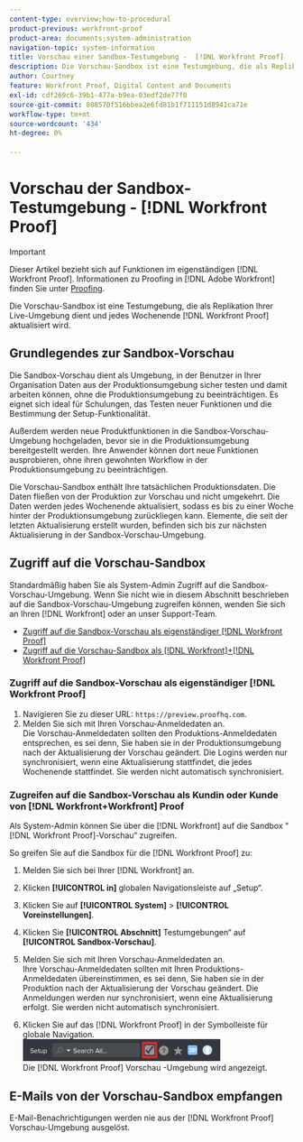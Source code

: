 ```yaml
---
content-type: overview;how-to-procedural
product-previous: workfront-proof
product-area: documents;system-administration
navigation-topic: system-information
title: Vorschau einer Sandbox-Testumgebung -  [!DNL Workfront Proof]
description: Die Vorschau-Sandbox ist eine Testumgebung, die als Replikat Ihrer Live-Umgebung dient und jedes Wochenende aktualisiert wird [!DNL Workfront Proof].
author: Courtney
feature: Workfront Proof, Digital Content and Documents
exl-id: cdf269c6-39b1-477a-b9ea-03edf2de77f0
source-git-commit: 088570f516bbea2e6fd81b1f711151d8941ca71e
workflow-type: tm+mt
source-wordcount: '434'
ht-degree: 0%

---
```


# Vorschau der Sandbox-Testumgebung - [!DNL Workfront Proof]

>[!IMPORTANT]
>
>Dieser Artikel bezieht sich auf Funktionen im eigenständigen [!DNL Workfront Proof]. Informationen zu Proofing in [!DNL Adobe Workfront] finden Sie unter [Proofing](../../../review-and-approve-work/proofing/proofing.md).

Die Vorschau-Sandbox ist eine Testumgebung, die als Replikation Ihrer Live-Umgebung dient und jedes Wochenende [!DNL Workfront Proof] aktualisiert wird.

## Grundlegendes zur Sandbox-Vorschau

Die Sandbox-Vorschau dient als Umgebung, in der Benutzer in Ihrer Organisation Daten aus der Produktionsumgebung sicher testen und damit arbeiten können, ohne die Produktionsumgebung zu beeinträchtigen. Es eignet sich ideal für Schulungen, das Testen neuer Funktionen und die Bestimmung der Setup-Funktionalität.

Außerdem werden neue Produktfunktionen in die Sandbox-Vorschau-Umgebung hochgeladen, bevor sie in die Produktionsumgebung bereitgestellt werden. Ihre Anwender können dort neue Funktionen ausprobieren, ohne ihren gewohnten Workflow in der Produktionsumgebung zu beeinträchtigen.

Die Vorschau-Sandbox enthält Ihre tatsächlichen Produktionsdaten. Die Daten fließen von der Produktion zur Vorschau und nicht umgekehrt. Die Daten werden jedes Wochenende aktualisiert, sodass es bis zu einer Woche hinter der Produktionsumgebung zurückliegen kann. Elemente, die seit der letzten Aktualisierung erstellt wurden, befinden sich bis zur nächsten Aktualisierung in der Sandbox-Vorschau-Umgebung.

## Zugriff auf die Vorschau-Sandbox

Standardmäßig haben Sie als System-Admin Zugriff auf die Sandbox-Vorschau-Umgebung. Wenn Sie nicht wie in diesem Abschnitt beschrieben auf die Sandbox-Vorschau-Umgebung zugreifen können, wenden Sie sich an Ihren [!DNL Workfront] oder an unser Support-Team.

* [Zugriff auf die Sandbox-Vorschau als eigenständiger  [!DNL Workfront Proof] ](#accessing-the-preview-sandbox-as-a-stand-alone-workfront-proof-customer)
* [Zugriff auf die Vorschau-Sandbox als  [!DNL Workfront]+[!DNL Workfront Proof] ](#accessing-the-preview-sandbox-as-a-workfrontworkfront-proof-customer)

### Zugriff auf die Sandbox-Vorschau als eigenständiger [!DNL Workfront Proof]

1. Navigieren Sie zu dieser URL: `https://preview.proofhq.com`.
1. Melden Sie sich mit Ihren Vorschau-Anmeldedaten an.\
   Die Vorschau-Anmeldedaten sollten den Produktions-Anmeldedaten entsprechen, es sei denn, Sie haben sie in der Produktionsumgebung nach der Aktualisierung der Vorschau geändert. Die Logins werden nur synchronisiert, wenn eine Aktualisierung stattfindet, die jedes Wochenende stattfindet. Sie werden nicht automatisch synchronisiert.

### Zugreifen auf die Sandbox-Vorschau als Kundin oder Kunde von [!DNL Workfront+Workfront] Proof

Als System-Admin können Sie über die [!DNL Workfront] auf die Sandbox &quot;[!DNL Workfront Proof]-Vorschau“ zugreifen.

So greifen Sie auf die Sandbox für die [!DNL Workfront Proof] zu:

1. Melden Sie sich bei Ihrer [!DNL Workfront] an.
1. Klicken **[!UICONTROL in]** globalen Navigationsleiste auf „Setup“.
1. Klicken Sie auf **[!UICONTROL System]** > **[!UICONTROL Voreinstellungen]**.

1. Klicken Sie **[!UICONTROL Abschnitt]** Testumgebungen“ auf **[!UICONTROL Sandbox-Vorschau]**.

1. Melden Sie sich mit Ihren Vorschau-Anmeldedaten an.\
   Ihre Vorschau-Anmeldedaten sollten mit Ihren Produktions-Anmeldedaten übereinstimmen, es sei denn, Sie haben sie in der Produktion nach der Aktualisierung der Vorschau geändert. Die Anmeldungen werden nur synchronisiert, wenn eine Aktualisierung erfolgt. Sie werden nicht automatisch synchronisiert.
1. Klicken Sie auf das [!DNL Workfront Proof] in der Symbolleiste für globale Navigation.\
   ![PROOF_ACCESS_PROOFHQ.png](assets/proof-access-proofhq-350x39.png)\
   Die [!DNL Workfront Proof] Vorschau -Umgebung wird angezeigt.

## E-Mails von der Vorschau-Sandbox empfangen

E-Mail-Benachrichtigungen werden nie aus der [!DNL Workfront Proof] Vorschau-Umgebung ausgelöst.

